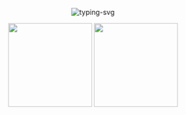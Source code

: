 <p align="center">
   <img src="https://readme-typing-svg.herokuapp.com/?color=165DFF&size=21&center=true&lines=console.log(%22Hello%2C%20World!%22)" alt="typing-svg">
</p>


<div align="center">
<img height="170px" src="https://github-readme-stats.vercel.app/api?username=79E" />  
<img height="170px" src="https://github-readme-stats.vercel.app/api/top-langs/?username=79E&layout=compact&langs_count=8" />
</div>

<div align="center">
<span>&emsp;&emsp;</span>
<span>&emsp;&emsp;</span>
</div>
